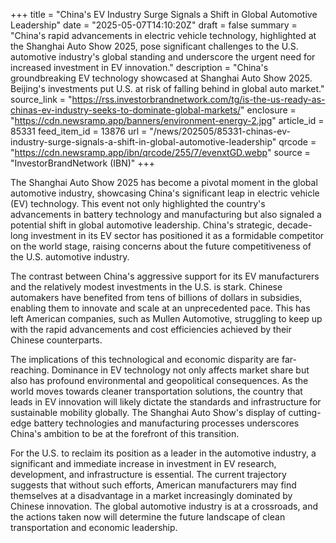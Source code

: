 +++
title = "China's EV Industry Surge Signals a Shift in Global Automotive Leadership"
date = "2025-05-07T14:10:20Z"
draft = false
summary = "China's rapid advancements in electric vehicle technology, highlighted at the Shanghai Auto Show 2025, pose significant challenges to the U.S. automotive industry's global standing and underscore the urgent need for increased investment in EV innovation."
description = "China's groundbreaking EV technology showcased at Shanghai Auto Show 2025. Beijing's investments put U.S. at risk of falling behind in global auto market."
source_link = "https://rss.investorbrandnetwork.com/tg/is-the-us-ready-as-chinas-ev-industry-seeks-to-dominate-global-markets/"
enclosure = "https://cdn.newsramp.app/banners/environment-energy-2.jpg"
article_id = 85331
feed_item_id = 13876
url = "/news/202505/85331-chinas-ev-industry-surge-signals-a-shift-in-global-automotive-leadership"
qrcode = "https://cdn.newsramp.app/ibn/qrcode/255/7/evenxtGD.webp"
source = "InvestorBrandNetwork (IBN)"
+++

<p>The Shanghai Auto Show 2025 has become a pivotal moment in the global automotive industry, showcasing China's significant leap in electric vehicle (EV) technology. This event not only highlighted the country's advancements in battery technology and manufacturing but also signaled a potential shift in global automotive leadership. China's strategic, decade-long investment in its EV sector has positioned it as a formidable competitor on the world stage, raising concerns about the future competitiveness of the U.S. automotive industry.</p><p>The contrast between China's aggressive support for its EV manufacturers and the relatively modest investments in the U.S. is stark. Chinese automakers have benefited from tens of billions of dollars in subsidies, enabling them to innovate and scale at an unprecedented pace. This has left American companies, such as Mullen Automotive, struggling to keep up with the rapid advancements and cost efficiencies achieved by their Chinese counterparts.</p><p>The implications of this technological and economic disparity are far-reaching. Dominance in EV technology not only affects market share but also has profound environmental and geopolitical consequences. As the world moves towards cleaner transportation solutions, the country that leads in EV innovation will likely dictate the standards and infrastructure for sustainable mobility globally. The Shanghai Auto Show's display of cutting-edge battery technologies and manufacturing processes underscores China's ambition to be at the forefront of this transition.</p><p>For the U.S. to reclaim its position as a leader in the automotive industry, a significant and immediate increase in investment in EV research, development, and infrastructure is essential. The current trajectory suggests that without such efforts, American manufacturers may find themselves at a disadvantage in a market increasingly dominated by Chinese innovation. The global automotive industry is at a crossroads, and the actions taken now will determine the future landscape of clean transportation and economic leadership.</p>